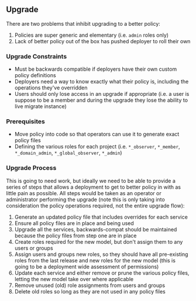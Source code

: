 ## Upgrade

There are two problems that inhibit upgrading to a better policy:

1. Policies are super generic and elementary (i.e. `admin` roles only)
2. Lack of better policy out of the box has pushed deployer to roll their own

### Upgrade Constraints

- Must be backwards compatible if deployers have their own custom policy
  definitions
- Deployers need a way to know exactly what their policy is, including the
  operations they've overridden
- Users should only lose access in an upgrade if appropriate (i.e. a user is
  suppose to be a member and during the upgrade they lose the ability to live
  migrate instance)

### Prerequisites

- Move policy into code so that operators can use it to generate exact policy
  files
- Defining the various roles for each project (i.e. `*_observer`, `*_member`,
  `*_domain_admin`, `*_global_observer`, `*_admin`)

### Upgrade Process

This is going to need work, but ideally we need to be able to provide a series
of steps that allows a deployment to get to better policy in with as little
pain as possible. All steps would be taken as an operator or administrator
performing the upgrade (note this is only taking into consideration the policy
operations required, not the entire upgrade flow):

1. Generate an updated policy file that includes overrides for each service
2. Ensure all policy files are in place and being used
3. Upgrade all the services, backwards-compat should be maintained because the
   policy files from step one are in place
4. Create roles required for the new model, but don't assign them to any users
   or groups
5. Assign users and groups new roles, so they should have all pre-existing
   roles from the last release and new roles for the new model (this is going
   to be a deployment wide assessment of permissions)
6. Update each service and either remove or prune the various policy files,
   letting the new model take over where applicable
7. Remove unused (old) role assignments from users and groups
8. Delete old roles so long as they are not used in any policy files
